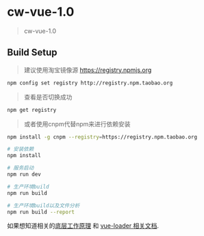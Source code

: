 # cw-vue-1.0

> cw-vue-1.0

## Build Setup

>建议使用淘宝镜像源 https://registry.npmjs.org

``` bash
npm config set registry http://registry.npm.taobao.org
``` 
>查看是否切换成功


``` bash
npm get registry 
```
>或者使用cnpm代替npm来进行依赖安装

``` bash
npm install -g cnpm --registry=https://registry.npm.taobao.org
```

``` bash
# 安装依赖
npm install

# 服务启动
npm run dev

# 生产环境build
npm run build

# 生产环境build以及文件分析
npm run build --report
```

如果想知道相关的[底层工作原理](http://vuejs-templates.github.io/webpack/) 和 [vue-loader 相关文档](http://vuejs.github.io/vue-loader).
